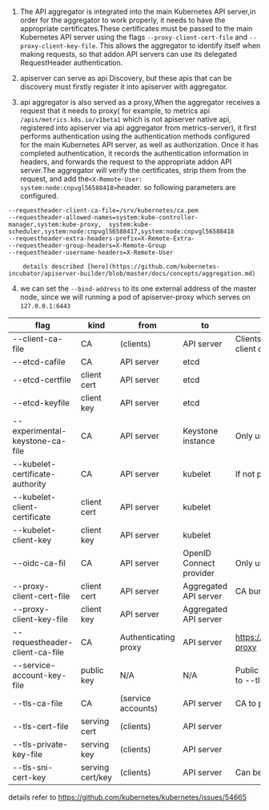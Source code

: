 1. The API aggregator is integrated into the main Kubernetes API server,in order for the aggregator to work properly, it needs to have the appropriate certificates.These certificates must be passed to the main Kubernetes API server using the flags `--proxy-client-cert-file` and `--proxy-client-key-file`.  This allows the aggregator to identify itself when making requests, so that addon API servers can use its delegated RequestHeader authentication.

2. apiserver can serve as api Discovery, but these apis that can be discovery must firstly register it into apiserver with aggregator.

3. api aggregator is also served as a proxy,When the aggregator receives a request that it needs to proxy( for example, to metrics api `/apis/metrics.k8s.io/v1beta1` which is not apiserver native api, registered into apiserver via api aggregator from metrics-server), it first performs authentication using the authentication methods configured for the main Kubernetes API server, as well as authorization. Once it has completed authentication, it records the authentication information in headers, and forwards the request to the appropriate addon API server.The aggregator will verify the certificates, strip them from the request, and add the` <X-Remote-User: system:node:cnpvgl56588418> `header. so following parameters are configured.
  ```
  --requestheader-client-ca-file=/srv/kubernetes/ca.pem
  --requestheader-allowed-names=system:kube-controller-manager,system:kube-proxy,  system:kube-scheduler,system:node:cnpvgl56588417,system:node:cnpvgl56588418
  --requestheader-extra-headers-prefix=X-Remote-Extra-
  --requestheader-group-headers=X-Remote-Group
  --requestheader-username-headers=X-Remote-User
  ```
        details described [here](https://github.com/kubernetes-incubator/apiserver-builder/blob/master/docs/concepts/aggregation.md)


4. we can set the `--bind-address` to its one external address of the master node, since we will running a pod of apiserver-proxy which serves on `127.0.0.1:6443`




flag| kind |from| to |notes
----|---|---|---|---
--client-ca-file |CA |(clients) |API server |Clients can still use other creds (e.g. bearer token) instead of client cert.
--etcd-cafile| CA| API server| etcd 
--etcd-certfile |client cert| API server| etcd 
--etcd-keyfile| client key |API server |etcd 
--experimental-keystone-ca-file |CA| API server |Keystone instance| Only used for Keystone auth.
--kubelet-certificate-authority |CA |API server |kubelet |If not provided, kubelet serving cert isn't verified.
--kubelet-client-certificate| client cert| API server| kubelet 
--kubelet-client-key |client key |API server |kubelet 
--oidc-ca-fil| CA |API server |OpenID Connect provider |Only used for OIDC auth.
--proxy-client-cert-file |client cert |API server| Aggregated API server| CA bundle is specified in dynamic config.
--proxy-client-key-file| client key| API server |Aggregated API server 
--requestheader-client-ca-file| CA |Authenticating proxy| API server |https://kubernetes.io/docs/admin/authentication/#authenticating-proxy
--service-account-key-file |public key| N/A| N/A |Public (or private) key to verify service account JWTs. Defaults to --tls-private-key-file.
--tls-ca-file| CA |(service accounts) |API server |CA to pass to service accounts to trust API server.
--tls-cert-file| serving cert |(clients) |API server 
--tls-private-key-file| serving key |(clients) |API server 
--tls-sni-cert-key| serving cert/key|(clients) |API server |Can be used to serve traffic based on SNI/

details refer to https://github.com/kubernetes/kubernetes/issues/54665

